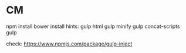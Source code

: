 # CM

npm install
bower install
hints:
gulp html
gulp minify
gulp concat-scripts
gulp

check:  https://www.npmjs.com/package/gulp-inject
